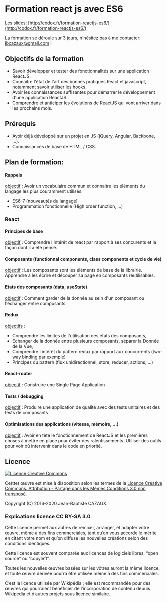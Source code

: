 # Formation react js avec ES6 

Les slides: [http://codox.fr/formation-reactjs-es6/](http://codox.fr/formation-reactjs-es6/)

La formation se déroule sur 3 jours, n'hésitez pas à me contacter: jbcazaux@gmail.com !

## Objectifs de la formation

- Savoir développer et tester des fonctionnalités sur une application ReactJS.
- Connaître l'état de l'art des bonnes pratiques React et javascript, notamment savoir utiliser les hooks.
- Avoir les connaissances suffisantes pour démarrer le développement d'une application ReactJS.
- Comprendre et anticiper les évolutions de ReactJS qui vont arriver dans les prochains mois.

## Prérequis 

- Avoir déjà développé sur un projet en JS (jQuery, Angular, Backbone, ...).
- Connaissances de base de HTML / CSS.

## Plan de formation:

#### Rappels 

<ins>objectif</ins> : Avoir un vocabulaire commun et connaitre les éléments du langage les plus couramment utilisés. 
-  ES6-7 (nouveautés du langage)
-  Programmation fonctionnelle (High order function, ...)

### React
    
#### Principes de base 

<ins>objectif</ins> : Comprendre l'intérêt de react par rapport à ses concurents et la façon dont il a été pensé. 

#### Composants (functionnal components, class components et cycle de vie) 

<ins>objectif</ins> : Les composants sont les éléments de base de la librairie. Apprendre à les écrire et découper sa page en composants réutilisables. 

#### Etats des composants (data, useState)  

<ins>objectif</ins> : Comment garder de la donnée au sein d'un composant ou l'échanger entre composants.

#### Redux   

<ins>objectifs</ins> : 
- Comprendre les limites de l'utilisation des états des composants, 
- Échanger de la donnée entre plusieurs composants, séparer la Donnée de la Vue, 
- Comprendre l intérêt du pattern redux par rapport aux concurrents (two-way binding par exemple)
- Principes du pattern (flux unidirectionnel, store, reducer, actions, ...)

#### React-router 
  
<ins>objectif</ins> : Construire une Single Page Application
  
#### Tests / debugging 

<ins>objectif</ins> : Produire une application de qualité avec des tests unitaires et des tests de composants 

#### Optimisations des applications (vitesse, mémoire, ...)

<ins>objectif</ins> : Avoir en tête le fonctionnement de ReactJS et les premières choses à mettre en place pour éviter des ralentissements. Utiliser des outils pour voir où intervenir dans le code en priorité.

## Licence

[![Licence Creative Commons](http://i.creativecommons.org/l/by-sa/3.0/88x31.png)](http://creativecommons.org/licenses/by-sa/3.0/deed.fr)

Ce(tte) œuvre est mise à disposition selon les termes de la [Licence Creative Commons. Attribution - Partage dans les Mêmes Conditions 3.0 non transposé](http://creativecommons.org/licenses/by-sa/3.0/deed.fr).

Copyright (C) 2016-2020 Jean-Baptiste CAZAUX.

### Explications licence CC BY-SA 3.0

Cette licence permet aux autres de remixer, arranger, et adapter votre œuvre, même à des fins commerciales, tant qu’on vous accorde le mérite en citant votre nom et qu’on diffuse les nouvelles créations selon des conditions identiques.

Cette licence est souvent comparée aux licences de logiciels libres, “open source” ou “copyleft”.

Toutes les nouvelles œuvres basées sur les vôtres auront la même licence, et toute œuvre dérivée pourra être utilisée même à des fins commerciales.

C’est la licence utilisée par Wikipédia ; elle est recommandée pour des œuvres qui pourraient bénéficier de l’incorporation de contenu depuis Wikipédia et d’autres projets sous licence similaire.
